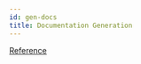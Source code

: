 ```yaml
---
id: gen-docs
title: Documentation Generation
---
```


[Reference](https://github.com/anz-bank/sysl-catalog)
